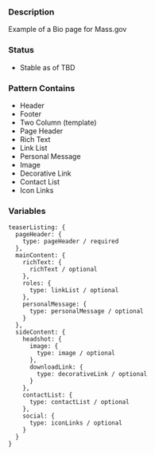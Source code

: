 ### Description
Example of a Bio page for Mass.gov

### Status
* Stable as of TBD

### Pattern Contains
* Header
* Footer
* Two Column (template)
* Page Header
* Rich Text
* Link List
* Personal Message
* Image
* Decorative Link
* Contact List
* Icon Links

### Variables
~~~
teaserListing: {
  pageHeader: {
    type: pageHeader / required
  },
  mainContent: {
    richText: {
      richText / optional
    },
    roles: {
      type: linkList / optional
    },
    personalMessage: {
      type: personalMessage / optional
    }
  },
  sideContent: {
    headshot: {
      image: {
        type: image / optional
      },
      downloadLink: {
        type: decorativeLink / optional
      }
    },
    contactList: {
      type: contactList / optional
    },
    social: {
      type: iconLinks / optional
    }
  }
}
~~~
